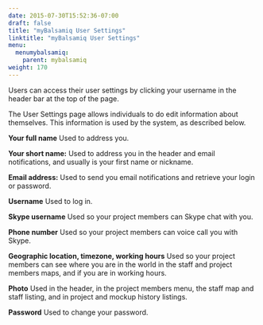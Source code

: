 ```yaml
---
date: 2015-07-30T15:52:36-07:00
draft: false
title: "myBalsamiq User Settings"
linktitle: "myBalsamiq User Settings"
menu:
  menumybalsamiq:
    parent: mybalsamiq
weight: 170
---
```


Users can access their user settings by clicking your username in the header bar at the top of the page.

The User Settings page allows individuals to do edit information about themselves. This information is used by the system, as described below.

**Your full name**
 Used to address you.

**Your short name:**
 Used to address you in the header and email notifications, and usually is your first name or nickname.

**Email address:**
 Used to send you email notifications and retrieve your login or password.

**Username**
 Used to log in.

**Skype username**
 Used so your project members can Skype chat with you.

**Phone number**
 Used so your project members can voice call you with Skype.

**Geographic location, timezone, working hours**
 Used so your project members can see where you are in the world in the staff and project members maps, and if you are in working hours.

**Photo**
 Used in the header, in the project members menu, the staff map and staff listing, and in project and mockup history listings.

**Password**
 Used to change your password.
